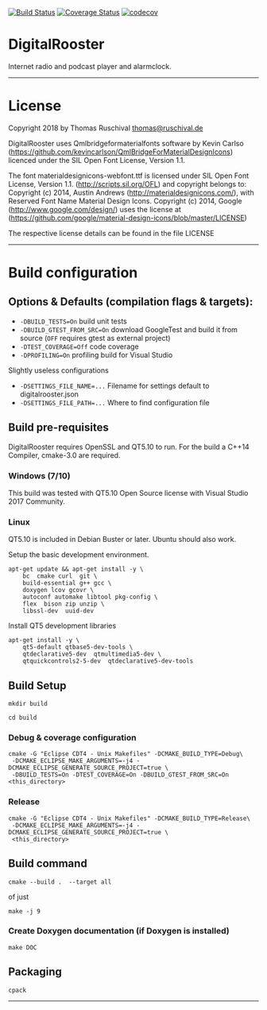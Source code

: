 [![Build Status](https://travis-ci.com/truschival/DigitalRoosterGui.svg?branch=develop)](https://travis-ci.com/truschival/DigitalRoosterGui)
[![Coverage Status](https://coveralls.io/repos/github/truschival/DigitalRoosterGui/badge.svg?branch=develop)](https://coveralls.io/github/truschival/DigitalRoosterGui?branch=develop)
[![codecov](https://codecov.io/gh/truschival/DigitalRoosterGui/branch/develop/graph/badge.svg)](https://codecov.io/gh/truschival/DigitalRoosterGui)

DigitalRooster
===================

Internet radio and podcast player and alarmclock.

----
# License

Copyright 2018 by Thomas Ruschival <thomas@ruschival.de>

DigitalRooster uses Qmlbridgeformaterialfonts software by Kevin Carlso
(https://github.com/kevincarlson/QmlBridgeForMaterialDesignIcons)
licenced under the SIL Open Font License, Version 1.1.

The font materialdesignicons-webfont.ttf is licensed under SIL Open
Font License, Version 1.1. (http://scripts.sil.org/OFL) and copyright
belongs to: Copyright (c) 2014, Austin Andrews (http://materialdesignicons.com/),
with Reserved Font Name Material Design Icons.  Copyright (c) 2014,
Google (http://www.google.com/design/) uses the license at
(https://github.com/google/material-design-icons/blob/master/LICENSE)

The respective license details can be found in the file LICENSE	

-----
# Build configuration

## Options & Defaults (compilation flags & targets):

- `-DBUILD_TESTS=On`           build unit tests
- `-DBUILD_GTEST_FROM_SRC=On`  download GoogleTest and build it from source (`OFF` requires gtest as external project)
- `-DTEST_COVERAGE=Off`        code coverage
- `-DPROFILING=On`             profiling build for Visual Studio 

Slightly useless configurations

- `-DSETTINGS_FILE_NAME=...` Filename for settings default to digitalrooster.json
- `-DSETTINGS_FILE_PATH=...` Where to find configuration file


## Build pre-requisites

DigitalRooster requires OpenSSL and QT5.10 to run. For the build a C++14
Compiler, cmake-3.0 are required.

### Windows (7/10)

This build was tested with QT5.10 Open Source license with Visual Studio 2017
Community.

### Linux 

QT5.10 is included in Debian Buster or later. Ubuntu should also work.

Setup the basic development environment.

	apt-get update && apt-get install -y \
		bc 	cmake curl 	git \
		build-essential g++ gcc \
		doxygen lcov gcovr \
		autoconf automake libtool pkg-config \
		flex  bison zip unzip \
		libssl-dev 	uuid-dev
	
Install QT5 development libraries
	
	apt-get install -y \
		qt5-default qtbase5-dev-tools \
		qtdeclarative5-dev 	qtmultimedia5-dev \
		qtquickcontrols2-5-dev 	qtdeclarative5-dev-tools


## Build Setup
	
	mkdir build
	
	cd build

### Debug & coverage configuration	

	cmake -G "Eclipse CDT4 - Unix Makefiles" -DCMAKE_BUILD_TYPE=Debug\
	 -DCMAKE_ECLIPSE_MAKE_ARGUMENTS=-j4 -DCMAKE_ECLIPSE_GENERATE_SOURCE_PROJECT=true \
	 -DBUILD_TESTS=On -DTEST_COVERAGE=On -DBUILD_GTEST_FROM_SRC=On <this_directory>

### Release

	cmake -G "Eclipse CDT4 - Unix Makefiles" -DCMAKE_BUILD_TYPE=Release\
	 -DCMAKE_ECLIPSE_MAKE_ARGUMENTS=-j4 -DCMAKE_ECLIPSE_GENERATE_SOURCE_PROJECT=true \
	 <this_directory>

## Build command
	
	cmake --build .  --target all
	
of just 
	
	make -j 9
	
### Create Doxygen documentation (if Doxygen is installed)

	make DOC
	
## Packaging

	cpack

-------






